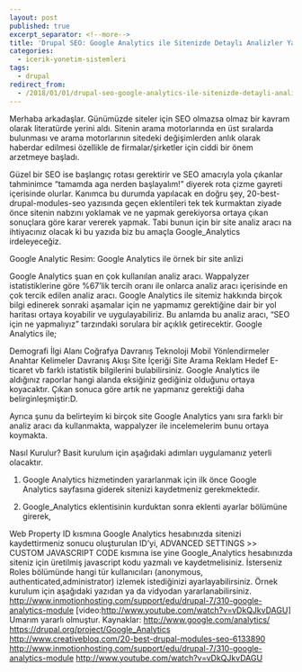 ```yaml
---
layout: post
published: true
excerpt_separator: <!--more-->
title: 'Drupal SEO: Google Analytics ile Sitenizde Detaylı Analizler Yapın'
categories:
  - icerik-yonetim-sistemleri
tags:
  - drupal
redirect_from:
  - /2018/01/01/drupal-seo-google-analytics-ile-sitenizde-detayli-analizler-yapin/    
---
```

Merhaba arkadaşlar. Günümüzde siteler için SEO olmazsa olmaz bir kavram olarak literatürde yerini aldı. Sitenin arama motorlarında en üst sıralarda bulunması ve arama motorlarının sitedeki değişimlerden anlık olarak haberdar edilmesi özellikle de firmalar/şirketler için ciddi bir önem arzetmeye başladı.

Güzel bir SEO ise başlangıç rotası gerektirir ve SEO amacıyla yola çıkanlar tahminimce “tamamda aga nerden başlayalım!” diyerek rota çizme gayreti içerisinde olurlar. Kanımca bu durumda yapılacak en doğru şey, 20-best-drupal-modules-seo yazısında geçen eklentileri tek tek kurmaktan ziyade önce sitenin nabzını yoklamak ve ne yapmak gerekiyorsa ortaya çıkan sonuçlara göre karar vererek yapmak. Tabi bunun için bir site analiz aracı na ihtiyacınız olacak ki bu yazıda biz bu amaçla Google_Analytics irdeleyeceğiz.

<!--more-->

Google Analytic
Resim: Google Analytics ile örnek bir site anlizi

Google Analytics şuan en çok kullanılan analiz aracı. Wappalyzer istatistiklerine göre %67’lik tercih oranı ile onlarca analiz aracı içerisinde en çok tercik edilen  analiz aracı. Google Analytics ile sitemiz hakkında birçok bilgi edinerek sonraki aşamalar için ne yapmamız gerektiğine dair bir yol haritası ortaya koyabilir ve uygulayabiliriz. Bu anlamda bu analiz aracı, “SEO için ne yapmalıyız” tarzındaki sorulara bir açıklık getirecektir. Google Analytics ile;

Demografi
İlgi Alanı
Coğrafya
Davranış
Teknoloji
Mobil
Yönlendirmeler
Anahtar Kelimeler
Davranış Akışı
Site İçeriği
Site Arama
Reklam
Hedef
E-ticaret
vb farklı istatistik bilgilerini bulabilirsiniz.
Google Analytics ile aldığınız raporlar hangi alanda eksiğiniz gediğiniz olduğunu ortaya koyacaktır. Çıkan sonuca göre artık ne yapmanız gerektiği daha belirginleşmiştir:D.

Ayrıca şunu da belirteyim ki birçok site Google Analytics yanı sıra farklı bir analiz aracı da kullanmakta, wappalyzer ile incelemelerim bunu ortaya koymakta.

Nasıl Kurulur?
Basit kurulum için aşağıdaki adımları uygulamanız yeterli olacaktır.

1. Google Analytics hizmetinden yararlanmak için ilk önce Google Analytics sayfasına giderek sitenizi kaydetmeniz gerekmektedir.

2. Google_Analytics eklentisinin kurduktan sonra eklenti ayarlar bölümüne girerek,

Web Property ID kısmına Google Analytics hesabınızda sitenizi kaydettirmeniz sonucu oluşturulan ID’yi,
ADVANCED SETTINGS >> CUSTOM JAVASCRIPT CODE kısmına ise yine Google_Analytics hesabınızda siteniz için üretilmiş javascript kodu yazmalı ve kaydetmelisiniz.
İsterseniz Roles bölümünde hangi tür kullanıcıları (anonymous, authenticated,administrator) izlemek istediğinizi ayarlayabilirsiniz.
Örnek kurulum için aşağıdaki yazıdan ya da vidyodan yararlanabilirsiniz.
http://www.inmotionhosting.com/support/edu/drupal-7/310-google-analytics-module
[video:http://www.youtube.com/watch?v=vDkQJkvDAGU]
Umarım yararlı olmuştur.
Kaynaklar:
http://www.google.com/analytics/
https://drupal.org/project/Google_Analytics
http://www.creativebloq.com/20-best-drupal-modules-seo-6133890
http://www.inmotionhosting.com/support/edu/drupal-7/310-google-analytics-module
http://www.youtube.com/watch?v=vDkQJkvDAGU

